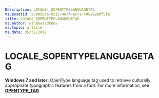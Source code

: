 ```yaml
---
Description: LOCALE\_SOPENTYPELANGUAGETAG
ms.assetid: b70955ca-d315-4e7f-ac71-405292adf5fa
title: LOCALE_SOPENTYPELANGUAGETAG
ms.author: windowssdkdev
ms.topic: article
ms.date: 05/31/2018
---
```


# LOCALE\_SOPENTYPELANGUAGETAG

**Windows 7 and later:** OpenType language tag used to retrieve culturally appropriate typographic features from a font. For more information, see [**OPENTYPE\_TAG**](opentype-tag.md).

 

 



